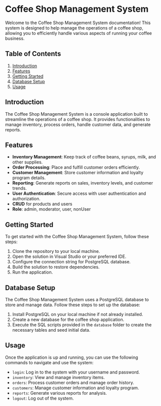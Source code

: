 # Coffee Shop Management System

Welcome to the Coffee Shop Management System documentation! This system is designed to help manage the operations of a coffee shop, allowing you to efficiently handle various aspects of running your coffee business.

## Table of Contents

1. [Introduction](#introduction)
2. [Features](#features)
3. [Getting Started](#getting-started)
4. [Database Setup](#database-setup)
5. [Usage](#usage)

## Introduction

The Coffee Shop Management System is a console application built to streamline the operations of a coffee shop. It provides functionalities to manage inventory, process orders, handle customer data, and generate reports.

## Features

- **Inventory Management**: Keep track of coffee beans, syrups, milk, and other supplies.
- **Order Processing**: Place and fulfill customer orders efficiently.
- **Customer Management**: Store customer information and loyalty program details.
- **Reporting**: Generate reports on sales, inventory levels, and customer trends.
- **User Authentication**: Secure access with user authentication and authorization.
-  **CRUD** for products and users
-  **Role**: admin, moderator, user, nonUser

## Getting Started

To get started with the Coffee Shop Management System, follow these steps:

1. Clone the repository to your local machine.
2. Open the solution in Visual Studio or your preferred IDE.
3. Configure the connection string for PostgreSQL database.
4. Build the solution to restore dependencies.
5. Run the application.

## Database Setup

The Coffee Shop Management System uses a PostgreSQL database to store and manage data. Follow these steps to set up the database:

1. Install PostgreSQL on your local machine if not already installed.
2. Create a new database for the coffee shop application.
3. Execute the SQL scripts provided in the `database` folder to create the necessary tables and seed initial data.

## Usage

Once the application is up and running, you can use the following commands to navigate and use the system:

- `login`: Log in to the system with your username and password.
- `inventory`: View and manage inventory items.
- `orders`: Process customer orders and manage order history.
- `customers`: Manage customer information and loyalty program.
- `reports`: Generate various reports for analysis.
- `logout`: Log out of the system.


